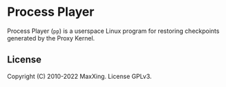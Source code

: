 # Process Player

Process Player (`pp`) is a userspace Linux program for restoring checkpoints generated by the Proxy Kernel.

## License

Copyright (C) 2010-2022 MaxXing. License GPLv3.
